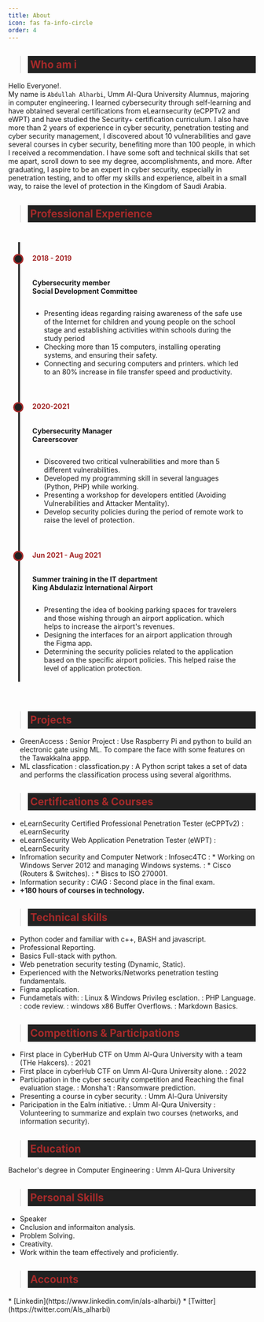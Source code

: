 ```yaml
---
title: About
icon: fas fa-info-circle
order: 4
---
```


<style>
.p {
    font-weight:250;
    font-size: 20px;
}
.title{
    color:#A52A2A;
    font-weight: bold;
    background-color:#212121;
    padding:5px;
}
.timeline {
  background: var(--primary-color);
  margin: 20px auto;
  padding: 20px;
}

/* Outer Layer with the timeline border */
.outer {
  border-left: 4px solid #333;
}

/* Card container */
.card {
  position: relative;
  margin: 0 0 10px 20px;
  padding: 5px;
  background: var(--primary-color);
  border-radius: 8px;
  max-width: 600px;
}

/* Information about the timeline */
.info {
    display: flex;
    flex-direction: column;
    gap: 0px;
}

/* Title of the card */
.title-timeline {
  color: #A52A2A;
  position: relative;
  font-weight: bold;
}

/* Timeline dot  */
.title-timeline::before {
  content: "";
  position: absolute;
  width: 15px;
  height: 15px;
  background: #212121;
  border-radius: 999px;
  left: -39px;
  border: 3px solid #A52A2A;
}
</style>
<!--who am i -->
<blockquote>
<h2 class="title">Who am i</h2>
</blockquote>

Hello Everyone!.<br>
My name is `Abdullah Alharbi`, Umm Al-Qura University Alumnus, majoring in computer engineering.
I learned cybersecurity through self-learning and have obtained several certifications from eLearnsecurity (eCPPTv2 and eWPT) and have studied the Security+ certification curriculum.
I also have more than 2 years of experience in cyber security, penetration testing and cyber security management, I discovered about 10 vulnerabilities and gave several courses in cyber security, benefiting more than 100 people, in which I received a recommendation.
I have some soft and technical skills that set me apart, scroll down to see my degree, accomplishments, and more.
After graduating, I aspire to be an expert in cyber security, especially in penetration testing, and to offer my skills and experience, albeit in a small way, to raise the level of protection in the Kingdom of Saudi Arabia.

<!--Experince-->
<blockquote>
<h2 class="title">Professional Experience</h2>
</blockquote>
<div class="timeline">
  <div class="outer">
    <div class="card">
      <div class="info">
        <h4 class="title-timeline">2018 - 2019</h4>
        <p><strong> Cybersecurity member<br>Social Development Committee</strong></p>
        <ul>
            <li> 
            Presenting ideas regarding raising awareness of the safe use of the Internet for children and young people on the school stage and establishing activities within schools during the study period
            </li>
            <li>
            Checking more than 15 computers, installing operating systems, and ensuring their safety.
            </li>
            <li>
            Connecting and securing computers and printers. which led to an 80% increase in file transfer speed and productivity.
            </li>
        </ul>
        </div>
    </div>
    <div class="card">
      <div class="info">
        <h4 class="title-timeline">2020-2021</h4>
        <p><strong>Cybersecurity Manager<br>Careerscover</strong></p>
        <ul>
        <li>
        Discovered two critical vulnerabilities and more than 5 different vulnerabilities.
        </li>
        <li>
        Developed my programming skill in several languages (Python, PHP) while working.
        </li>
        <li>
        Presenting a workshop for developers entitled (Avoiding Vulnerabilities and Attacker Mentality).
        </li>
        <li>
        Develop security policies during the period of remote work to raise the level of protection.
        </li>
        </ul>
      </div>
    </div>
    <div class="card">
        <div class="info">
            <h4 class="title-timeline">Jun 2021 - Aug 2021</h4>
            <p><strong>Summer training in the IT department<br>King Abdulaziz International Airport</strong></p>
            <ul>
            <li>
            Presenting the idea of booking parking spaces for travelers and those wishing through an airport application. which helps to increase the airport's revenues.
            </li>
            <li>
            Designing the interfaces for an airport application through the Figma app.
            </li>
            <li>
            Determining the security policies related to the application based on the specific airport policies. This helped raise the level of application protection.
            </li>
            </ul>     
        </div>
    </div>
</div>
</div>

<!--Projects-->
<blockquote>
<h2 class="title">Projects</h2>
</blockquote>

* GreenAccess
: Senior Project
: Use Raspberry Pi and python to build an electronic gate using ML. To compare the face with some features on the Tawakkalna appp.
* ML classfication
:  classfication.py
: A Python script takes a set of data and performs the classification process using several algorithms.

<!--Certifications-->
<blockquote>
<h2 class="title"> Certifications & Courses</h2>
</blockquote>

* eLearnSecurity Certified Professional Penetration Tester (eCPPTv2)
: eLearnSecurity
* eLearnSecurity Web Application Penetration Tester (eWPT)
: eLearnSecurity
* Infromation security and Computer Network
: Infosec4TC
: * Working on Windows Server 2012 and managing Windows systems.
: * Cisco (Routers & Switches).
: * Biscs to ISO 270001.
* Information security
:  CIAG
:  Second place in the final exam. 
* **+180 hours of courses in technology.**

<!--Technical skills-->
<blockquote>
<h2 class="title">Technical skills</h2>
</blockquote>

* Python coder and familiar with c++, BASH and javascript.
* Professional Reporting.
* Basics Full-stack with python.
* Web penetration security testing (Dynamic, Static).
* Experienced with the Networks/Networks penetration testing fundamentals.
* Figma application.
* Fundametals with:
: Linux & Windows Privileg esclation.
: PHP Language.
: code review.
: windows x86 Buffer Overflows.
: Markdown Basics.

<!--Competitions & Participations-->
<blockquote>
<h2 class="title">Competitions & Participations</h2>
</blockquote>

* First place in CyberHub CTF on Umm Al-Qura University with a team (THe Hakcers).
: 2021
* First place in cyberHub CTF on Umm Al-Qura University alone.
: 2022
* Participation in the cyber security competition and Reaching the final evaluation stage.
: Monsha't 
: Ransomware prediction.
* Presenting a course in cyber security.
: Umm Al-Qura University
* Paricipation in the Ealm initiative.
: Umm Al-Qura University
: Volunteering to summarize and explain two courses (networks, and information security).

<!--Educaiton-->
<blockquote>
<h2 class="title">Education</h2>
</blockquote>
Bachelor's degree in Computer Engineering
: Umm Al-Qura University

<!--Personal skills-->
<blockquote>
<h2 class="title">Personal Skills</h2>
</blockquote>

* Speaker
* Cnclusion and informaiton analysis.
* Problem Solving.
* Creativity.
* Work within the team effectively and proficiently.

<!--Accounts-->
<blockquote>
<h2 class="title">Accounts</h2>
</blockquote>
* [Linkedin](https://www.linkedin.com/in/als-alharbi/)
* [Twitter](https://twitter.com/Als_alharbi)